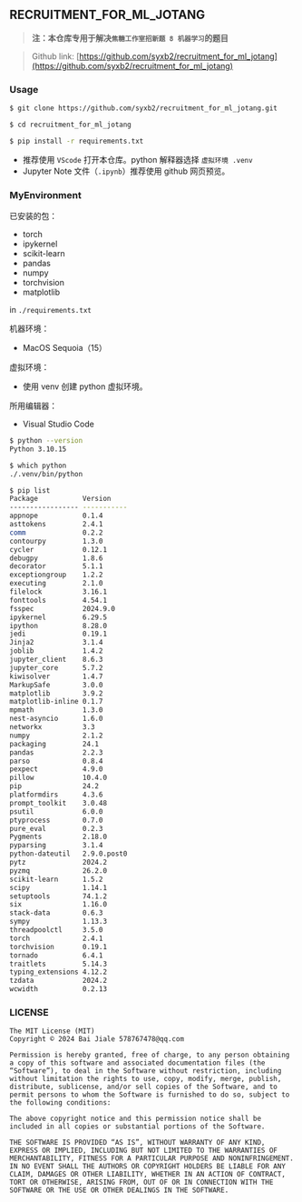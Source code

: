 ## RECRUITMENT_FOR_ML_JOTANG

> **注：本仓库专用于解决`焦糖工作室招新题 8 机器学习`的题目**

> Github link: [https://github.com/syxb2/recruitment_for_ml_jotang](https://github.com/syxb2/recruitment_for_ml_jotang)

### Usage

```sh
$ git clone https://github.com/syxb2/recruitment_for_ml_jotang.git

$ cd recruitment_for_ml_jotang

$ pip install -r requirements.txt
```

* 推荐使用 `VScode` 打开本仓库。python 解释器选择 `虚拟环境 .venv`
* Jupyter Note 文件（`.ipynb`）推荐使用 github 网页预览。

### MyEnvironment

已安装的包：

* torch
* ipykernel
* scikit-learn
* pandas
* numpy
* torchvision
* matplotlib

in `./requirements.txt`

机器环境：

* MacOS Sequoia（15）

虚拟环境：

* 使用 venv 创建 python 虚拟环境。

所用编辑器：

* Visual Studio Code


```sh
$ python --version
Python 3.10.15

$ which python
./.venv/bin/python

$ pip list
Package           Version
----------------- -----------
appnope           0.1.4
asttokens         2.4.1
comm              0.2.2
contourpy         1.3.0
cycler            0.12.1
debugpy           1.8.6
decorator         5.1.1
exceptiongroup    1.2.2
executing         2.1.0
filelock          3.16.1
fonttools         4.54.1
fsspec            2024.9.0
ipykernel         6.29.5
ipython           8.28.0
jedi              0.19.1
Jinja2            3.1.4
joblib            1.4.2
jupyter_client    8.6.3
jupyter_core      5.7.2
kiwisolver        1.4.7
MarkupSafe        3.0.0
matplotlib        3.9.2
matplotlib-inline 0.1.7
mpmath            1.3.0
nest-asyncio      1.6.0
networkx          3.3
numpy             2.1.2
packaging         24.1
pandas            2.2.3
parso             0.8.4
pexpect           4.9.0
pillow            10.4.0
pip               24.2
platformdirs      4.3.6
prompt_toolkit    3.0.48
psutil            6.0.0
ptyprocess        0.7.0
pure_eval         0.2.3
Pygments          2.18.0
pyparsing         3.1.4
python-dateutil   2.9.0.post0
pytz              2024.2
pyzmq             26.2.0
scikit-learn      1.5.2
scipy             1.14.1
setuptools        74.1.2
six               1.16.0
stack-data        0.6.3
sympy             1.13.3
threadpoolctl     3.5.0
torch             2.4.1
torchvision       0.19.1
tornado           6.4.1
traitlets         5.14.3
typing_extensions 4.12.2
tzdata            2024.2
wcwidth           0.2.13
```

### LICENSE

```
The MIT License (MIT)
Copyright © 2024 Bai Jiale 578767478@qq.com

Permission is hereby granted, free of charge, to any person obtaining a copy of this software and associated documentation files (the “Software”), to deal in the Software without restriction, including without limitation the rights to use, copy, modify, merge, publish, distribute, sublicense, and/or sell copies of the Software, and to permit persons to whom the Software is furnished to do so, subject to the following conditions:

The above copyright notice and this permission notice shall be included in all copies or substantial portions of the Software.

THE SOFTWARE IS PROVIDED “AS IS”, WITHOUT WARRANTY OF ANY KIND, EXPRESS OR IMPLIED, INCLUDING BUT NOT LIMITED TO THE WARRANTIES OF MERCHANTABILITY, FITNESS FOR A PARTICULAR PURPOSE AND NONINFRINGEMENT. IN NO EVENT SHALL THE AUTHORS OR COPYRIGHT HOLDERS BE LIABLE FOR ANY CLAIM, DAMAGES OR OTHER LIABILITY, WHETHER IN AN ACTION OF CONTRACT, TORT OR OTHERWISE, ARISING FROM, OUT OF OR IN CONNECTION WITH THE SOFTWARE OR THE USE OR OTHER DEALINGS IN THE SOFTWARE.
```
